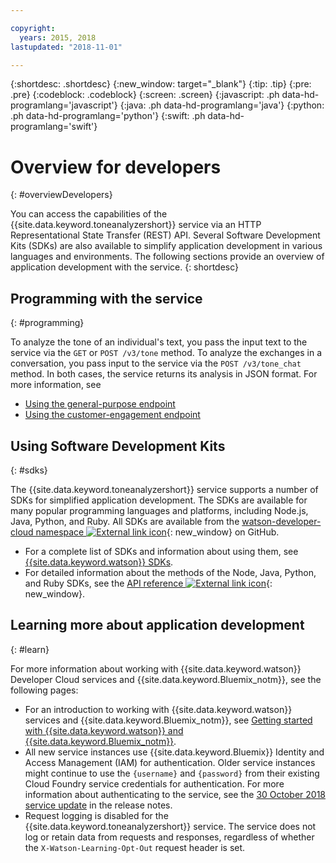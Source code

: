 ```yaml
---

copyright:
  years: 2015, 2018
lastupdated: "2018-11-01"

---
```


{:shortdesc: .shortdesc}
{:new_window: target="_blank"}
{:tip: .tip}
{:pre: .pre}
{:codeblock: .codeblock}
{:screen: .screen}
{:javascript: .ph data-hd-programlang='javascript'}
{:java: .ph data-hd-programlang='java'}
{:python: .ph data-hd-programlang='python'}
{:swift: .ph data-hd-programlang='swift'}

# Overview for developers
{: #overviewDevelopers}

You can access the capabilities of the {{site.data.keyword.toneanalyzershort}} service via an HTTP Representational State Transfer (REST) API. Several Software Development Kits (SDKs) are also available to simplify application development in various languages and environments. The following sections provide an overview of application development with the service.
{: shortdesc}

## Programming with the service
{: #programming}

To analyze the tone of an individual's text, you pass the input text to the service via the `GET` or `POST /v3/tone` method. To analyze the exchanges in a conversation, you pass input to the service via the `POST /v3/tone_chat` method. In both cases, the service returns its analysis in JSON format. For more information, see

-   [Using the general-purpose endpoint](/docs/services/tone-analyzer/using-tone.html)
-   [Using the customer-engagement endpoint](/docs/services/tone-analyzer/using-tone-chat.html)

## Using Software Development Kits
{: #sdks}

The {{site.data.keyword.toneanalyzershort}} service supports a number of SDKs for simplified application development. The SDKs are available for many popular programming languages and platforms, including Node.js, Java, Python, and Ruby. All SDKs are available from the [watson-developer-cloud namespace ![External link icon](../../icons/launch-glyph.svg "External link icon")](https://github.com/watson-developer-cloud){: new_window} on GitHub.

-   For a complete list of SDKs and information about using them, see [{{site.data.keyword.watson}} SDKs](/docs/services/watson/getting-started-sdks.html).
-   For detailed information about the methods of the Node, Java, Python, and Ruby SDKs, see the [API reference ![External link icon](../../icons/launch-glyph.svg "External link icon")](https://www.ibm.com/watson/developercloud/tone-analyzer/api/v3/){: new_window}.

## Learning more about application development
{: #learn}

For more information about working with {{site.data.keyword.watson}} Developer Cloud services and {{site.data.keyword.Bluemix_notm}}, see the following pages:

-   For an introduction to working with {{site.data.keyword.watson}} services and {{site.data.keyword.Bluemix_notm}}, see [Getting started with {{site.data.keyword.watson}} and {{site.data.keyword.Bluemix_notm}}](/docs/services/watson/index.html).
-   All new service instances use {{site.data.keyword.Bluemix}} Identity and Access Management (IAM) for authentication. Older service instances might continue to use the `{username}` and `{password}` from their existing Cloud Foundry service credentials for authentication. For more information about authenticating to the service, see the [30 October 2018 service update](/docs/services/tone-analyzer/release-notes.html#October2018) in the release notes.
-   Request logging is disabled for the {{site.data.keyword.toneanalyzershort}} service. The service does not log or retain data from requests and responses, regardless of whether the `X-Watson-Learning-Opt-Out` request header is set.
